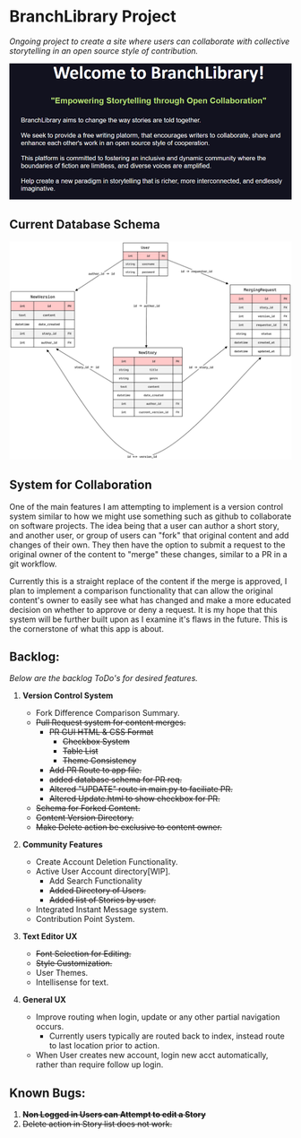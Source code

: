 # BranchLibrary Project

*Ongoing project to create a site where users can collaborate with collective storytelling in an open source style of contribution.*

![Mission Statement](main.png)

## Current Database Schema
![DB Model](db_model.png)


## System for Collaboration
One of the main features I am attempting to implement is a version control system similar to how we might use something such as github
to collaborate on software projects. The idea being that a user can author a short story, and another user, or group of users can "fork"
that original content and add changes of their own. They then have the option to submit a request to the original owner of the content to 
"merge" these changes, similar to a PR in a git workflow. 

Currently this is a straight replace of the content if the merge is approved, I plan to implement a comparison functionality that can allow
the original content's owner to easily see what has changed and make a more educated decision on whether to approve or deny a request. It is my 
hope that this system will be further built upon as I examine it's flaws in the future. This is the cornerstone of what this app is about.



## Backlog:
*Below are the backlog ToDo's for desired features.*

1) __Version Control System__
	- Fork Difference Comparison Summary.
	- ~~Pull Request system for content merges.~~
        - ~~PR GUI HTML & CSS Format~~
            - ~~Checkbox System~~
            - ~~Table List~~
            - ~~Theme Consistency~~
        - ~~Add PR Route to app file.~~
        - ~~added database schema for PR req.~~
        - ~~Altered "UPDATE" route in main.py to faciliate PR.~~
        - ~~Altered Update.html to show checkbox for PR.~~
    - ~~Schema for Forked Content.~~
	- ~~Content Version Directory.~~
    - ~~Make Delete action be exclusive to content owner.~~

2) __Community Features__
    - Create Account Deletion Functionality.
    - Active User Account directory[WIP].
        - Add Search Functionality
	    - ~~Added Directory of Users.~~
        - ~~Added list of Stories by user.~~
    - Integrated Instant Message system.
	- Contribution Point System.
    
3) __Text Editor UX__
	- ~~Font Selection for Editing.~~
	- ~~Style Customization.~~
	- User Themes.
	- Intellisense for text.

4) __General UX__
    - Improve routing when login, update or any other partial navigation occurs.
        - Currently users typically are routed back to index, instead route to last location prior to action.
    - When User creates new account, login new acct automatically, rather than require follow up login.

## Known Bugs:
1) ~~__Non Logged in Users can Attempt to edit a Story__~~
2) ~~Delete action in Story list does not work.~~

